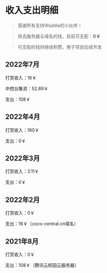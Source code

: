 # 收入支出明细

> 感谢所有支持Waddle的小伙伴！

> 除去服务器与域名的钱，目前可支配：**0￥**

> 可支配的钱将继续积攒，用于项目后续开发

## 2022年7月

打赏收入：16￥

中控台集资：52.89￥

支出：108￥

## 2022年4月

打赏收入：160￥

支出：0￥
## 2022年3月

打赏收入：3.11￥

支出：0￥

## 2022年2月

打赏收入：0￥

支出：16￥（coco-central.cn域名）

## 2021年8月

打赏收入：0￥

支出：108￥（腾讯云校园云服务器）